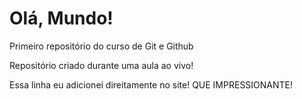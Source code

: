 # Olá, Mundo!
 Primeiro repositório do curso de Git e Github

Repositório criado durante uma aula ao vivo!

Essa linha eu adicionei direitamente no site! QUE IMPRESSIONANTE!
